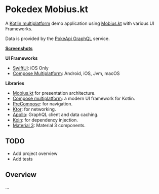 # Pokedex Mobius.kt

A [Kotlin multiplatform](https://kotl.in/multiplatform) demo application
using [Mobius.kt](https://drewcarlson.github.io/mobius.kt/) with various UI Frameworks.

Data is provided by the [PokeApi GraphQL](https://pokeapi.co/docs/graphql) service.

**[Screenshots](screenshots)**

**UI Frameworks**
* [SwiftUI](https://developer.apple.com/xcode/swiftui/): iOS Only
* [Compose Multiplatform](https://www.jetbrains.com/lp/compose-multiplatform/): Android, iOS, Jvm, macOS

**Libraries**

- [Mobius.kt](https://drewcarlson.github.io/mobius.kt/) for presentation architecture.
- [Compose multiplatform](https://github.com/JetBrains/compose-multiplatform): a modern UI framework for Kotlin.
- [PreCompose](https://tlaster.github.io/PreCompose/): for navigation.
- [Ktor](https://github.com/ktorio/ktor): for networking.
- [Apollo](https://www.apollographql.com/docs/kotlin/): GraphQL client and data caching.
- [Koin](https://github.com/InsertKoinIO/koin): for dependency injection.
- [Material 3](https://m3.material.io/components): Material 3 components.

## TODO

- Add project overview
- Add tests

## Overview

...
